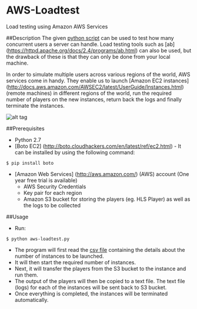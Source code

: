 # AWS-Loadtest
Load testing using Amazon AWS Services

##Description
The given [python script](https://github.com/raj-prabhu/AWS-Loadtest/blob/master/aws-loadtest.py) can be used to test how many concurrent users a server can handle. Load testing tools such as [ab] (https://httpd.apache.org/docs/2.4/programs/ab.html)
can also be used, but the drawback of these is that they can only be done from your local machine. 

In order to simulate multiple users across various regions of the world, AWS services come in 
handy. They enable us to launch [Amazon EC2 instances] (http://docs.aws.amazon.com/AWSEC2/latest/UserGuide/Instances.html) (remote machines)
in different regions of the world, run the required number of players on the new instances, return back the logs and finally terminate the
instances.

![alt tag](https://github.com/raj-prabhu/AWS-Loadtest/blob/master/aws_picture.JPG)

##Prerequisites	
- Python 2.7
- [Boto EC2] (http://boto.cloudhackers.com/en/latest/ref/ec2.html) - It can be installed by using the following command:
```
$ pip install boto
```
- [Amazon Web Services] (http://aws.amazon.com/) (AWS) account (One year free trial is available)
  * AWS Security Credentials
  * Key pair for each region
  * Amazon S3 bucket for storing the players (eg. HLS Player) as well as the logs to be collected

##Usage
- Run:
```
$ python aws-loadtest.py
```
- The program will first read the [csv file](https://github.com/raj-prabhu/AWS-Loadtest/blob/master/regions.csv) containing the details about the number of instances to be launched.  
- It will then start the required number of instances.
- Next, it will transfer the players from the S3 bucket to the instance and run them.
- The output of the players will then be copied to a text file. The text file (logs) for each of the instances will be sent back to S3 bucket.
- Once everything is completed, the instances will be terminated automatically.
